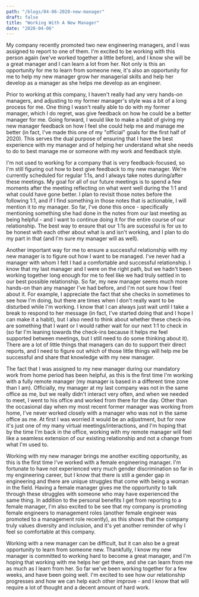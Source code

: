 ```yaml
---
path: "/blogs/04-06-2020-new-manager"
draft: false 
title: "Working With A New Manager"
date: "2020-04-06"
---
```


My company recently promoted two new engineering managers, and I was assigned to report to one of them. I'm excited to be working with this person again (we've worked together a little before), and I know she will be a great manager and I can learn a lot from her. Not only is this an opportunity for me to learn from someone new, it's also an opportunity for me to help my new manager grow her managerial skills and help her develop as a manager as she helps me develop as an engineer.

Prior to working at this company, I haven't really had any very hands-on managers, and adjusting to my former manager's style was a bit of a long process for me. One thing I wasn't really able to do with my former manager, which I do regret, was give feedback on how he could be a better manager for me. Going forward, I would like to make a habit of giving my new manager feedback on how I feel she could help me and manage me better (in fact, I've made this one of my "official" goals for the first half of 2020). This serves the dual purpose of ensuring that I have the best experience with my manager and of helping her understand what she needs to do to best manage me or someone with my work and feedback style.

I'm not used to working for a company that is very feedback-focused, so I'm still figuring out how to best give feedback to my new manager. We're currently scheduled for regular 1:1s, and I always take notes during/after these meetings. My goal for all of our future meetings is to spend a few moments after the meeting reflecting on what went well during the 1:1 and what could have gone better. I plan to revisit those notes before the following 1:1, and if I find something in those notes that is actionable, I will mention it to my manager. So far, I've done this once - specifically mentioning something she had done in the notes from our last meeting as being helpful - and I want to continue doing it for the entire course of our relationship. The best way to ensure that our 1:1s are sucessful is for us to be honest with each other about what is and isn't working, and I plan to do my part in that (and I'm sure my manager will as well).

Another important way for me to ensure a successful relationship with my new manager is to figure out how I want to be managed. I've never had a manager with whom I felt I had a comfortable and successful relationship. I know that my last manager and I were on the right path, but we hadn't been working together long enough for me to feel like we had truly settled in to our best possible relationship. So far, my new manager seems much more hands-on than any manager I've had before, and I'm not sure how I feel about it. For example, I appreciate the fact that she checks in sometimes to see how I'm doing, but there are times when I don't really want to be disturbed while I'm working. I know that I can always just wait until I take a break to respond to her message (in fact, I've started doing that and I hope I can make it a habit), but I also need to think about whether these check-ins are something that I want or I would rather wait for our next 1:1 to check in (so far I'm leaning towards the check-ins because it helps me feel supported between meetings, but I still need to do some thinking about it). There are a lot of little things that managers can do to support their direct reports, and I need to figure out which of those little things will help me be successful and share that knowledge with my new manager.

The fact that I was assigned to my new manager during our mandatory work from home period has been helpful, as this is the first time I'm working with a fully remote manager (my manager is based in a different time zone than I am). Officially, my manager at my last company was not in the same office as me, but we really didn't interact very often, and when we needed to meet, I went to his office and worked from there for the day. Other than the occasional day when my most recent former manager was working from home, I've never worked closely with a manager who was not in the same office as me. At first I was worried it would be an adjustment, but for now it's just one of my many virtual meetings/interactions, and I'm hoping that by the time I'm back in the office, working with my remote manager will feel like a seamless extension of our existing relationship and not a change from what I'm used to.

Working with my new manager brings me another exciting opportunity, as this is the first time I've worked with a female engineering manager. I'm fortunate to have not experienced very much gender discrimination so far in my engineering career, but I know that there is still a gender gap in engineering and there are unique struggles that come with being a woman in the field. Having a female manager gives me the opportunity to talk through these struggles with someone who may have experienced the same thing. In addition to the personal benefits I get from reporting to a female manager, I'm also excited to be see that my company is promoting female engineers to management roles (another female engineer was promoted to a management role recently), as this shows that the company truly values diversity and inclusion, and it's yet another reminder of why I feel so comfortable at this company.

Working with a new manager can be difficult, but it can also be a great opportunity to learn from someone new. Thankfully, I know my new manager is committed to working hard to become a great manager, and I'm hoping that working with me helps her get there, and she can learn from me as much as I learn from her. So far we've been working together for a few weeks, and have been going well. I'm excited to see how our relationship progresses and how we can help each other improve - and I know that will require a lot of thought and a decent amount of hard work.
